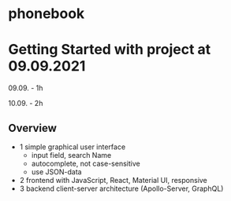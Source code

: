 # phonebook

# Getting Started with project at 09.09.2021
09.09. - 1h

10.09. - 2h

## Overview

+ 1 simple graphical user interface 
    - input field, search Name
    - autocomplete, not case-sensitive
    - use JSON-data
+ 2 frontend with JavaScript, React, Material UI, responsive
+ 3 backend client-server architecture (Apollo-Server, GraphQL)